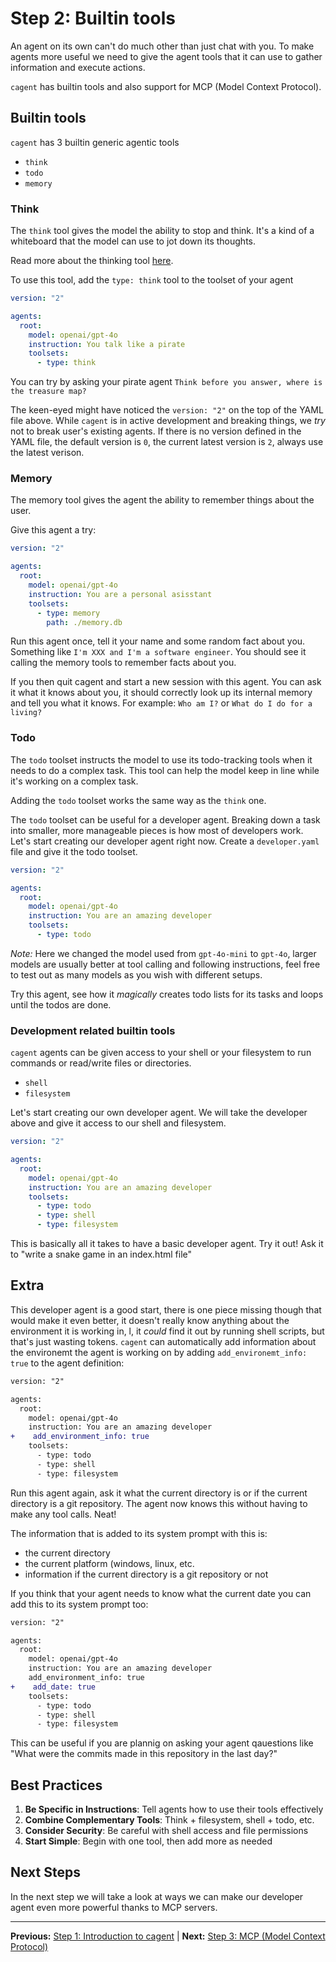 # Step 2: Builtin tools

An agent on its own can't do much other than just chat with you. To make agents
more useful we need to give the agent tools that it can use to gather
information and execute actions.

`cagent` has builtin tools and also support for MCP (Model Context Protocol).

## Builtin tools

`cagent` has 3 builtin generic agentic tools

- `think`
- `todo`
- `memory`

### Think

The `think` tool gives the model the ability to stop and think. It's a kind of a
whiteboard that the model can use to jot down its thoughts.

Read more about the thinking tool
[here](https://www.anthropic.com/engineering/claude-think-tool).

To use this tool, add the `type: think` tool to the toolset of your agent

```yaml
version: "2"

agents:
  root:
    model: openai/gpt-4o
    instruction: You talk like a pirate
    toolsets:
      - type: think
```

You can try by asking your pirate agent `Think before you answer, where is the
treasure map?`

The keen-eyed might have noticed the `version: "2"` on the top of the YAML file
above. While `cagent` is in active development and breaking things, we _try_ not
to break user's existing agents. If there is no version defined in the YAML
file, the default version is `0`, the current latest version is `2`, always use
the latest verison.

### Memory

The memory tool gives the agent the ability to remember things about the user.

Give this agent a try:

```yaml
version: "2"

agents:
  root:
    model: openai/gpt-4o
    instruction: You are a personal asisstant
    toolsets:
      - type: memory
        path: ./memory.db
```

Run this agent once, tell it your name and some random fact about you. Something
like `I'm XXX and I'm a software engineer`. You should see it calling the memory
tools to remember facts about you.

If you then quit cagent and start a new session with this agent. You can ask it
what it knows about you, it should correctly look up its internal memory and
tell you what it knows. For example: `Who am I?` or `What do I do for a living?`

### Todo

The `todo` toolset instructs the model to use its todo-tracking tools when it
needs to do a complex task. This tool can help the model keep in line while it's
working on a complex task.

Adding the `todo` toolset works the same way as the `think` one.

The `todo` toolset can be useful for a developer agent. Breaking down a task
into smaller, more manageable pieces is how most of developers work. Let's start
creating our developer agent right now. Create a `developer.yaml` file and give
it the todo toolset.

```yaml
version: "2"

agents:
  root:
    model: openai/gpt-4o
    instruction: You are an amazing developer
    toolsets:
      - type: todo
```

_Note:_ Here we changed the model used from `gpt-4o-mini` to `gpt-4o`, larger
models are usually better at tool calling and following instructions, feel free
to test out as many models as you wish with different setups.

Try this agent, see how it _magically_ creates todo lists for its tasks and
loops until the todos are done.

### Development related builtin tools

`cagent` agents can be given access to your shell or your filesystem to run
commands or read/write files or directories.

- `shell`
- `filesystem`

Let's start creating our own developer agent. We will take the developer above
and give it access to our shell and filesystem.

```yaml
version: "2"

agents:
  root:
    model: openai/gpt-4o
    instruction: You are an amazing developer
    toolsets:
      - type: todo
      - type: shell
      - type: filesystem
```

This is basically all it takes to have a basic developer agent. Try it out! Ask
it to "write a snake game in an index.html file"

## Extra

This developer agent is a good start, there is one piece missing though that
would make it even better, it doesn't really know anything about the environment
it is working in, l, it _could_ find it out by running shell scripts, but that's
just wasting tokens. `cagent` can automatically add information about the
environemt the agent is working on by adding `add_environemt_info: true` to the
agent definition:

```diff
version: "2"

agents:
  root:
    model: openai/gpt-4o
    instruction: You are an amazing developer
+    add_environment_info: true
    toolsets:
      - type: todo
      - type: shell
      - type: filesystem
```

Run this agent again, ask it what the current directory is or if the current
directory is a git repository. The agent now knows this without having to make
any tool calls. Neat!

The information that is added to its system prompt with this is:

- the current directory
- the current platform (windows, linux, etc.
- information if the current directory is a git repository or not

If you think that your agent needs to know what the current date you can add
this to its system prompt too:

```diff
version: "2"

agents:
  root:
    model: openai/gpt-4o
    instruction: You are an amazing developer
    add_environment_info: true
+    add_date: true
    toolsets:
      - type: todo
      - type: shell
      - type: filesystem
```

This can be useful if you are plannig on asking your agent qauestions like "What
were the commits made in this repository in the last day?"

## Best Practices

1. **Be Specific in Instructions**: Tell agents how to use their tools
   effectively
2. **Combine Complementary Tools**: Think + filesystem, shell + todo, etc.
3. **Consider Security**: Be careful with shell access and file permissions
4. **Start Simple**: Begin with one tool, then add more as needed

## Next Steps

In the next step we will take a look at ways we can make our developer agent
even more powerful thanks to MCP servers.

---

**Previous:** [Step 1: Introduction to cagent](step1_first_agent.md) | **Next:**
[Step 3: MCP (Model Context Protocol)](step3_mcp.md)
